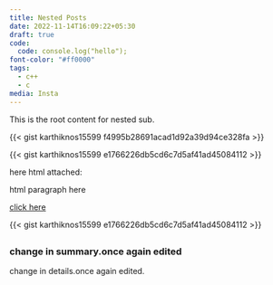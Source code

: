 ```yaml
---
title: Nested Posts
date: 2022-11-14T16:09:22+05:30
draft: true
code:
  code: console.log("hello");
font-color: "#ff0000"
tags:
  - c++
  - c
media: Insta
---
```

This is the root content for nested sub.

{{< gist karthiknos15599 f4995b28691acad1d92a39d94ce328fa >}}

{{< gist karthiknos15599 e1766226db5cd6c7d5af41ad45084112 >}}

here html attached:

<p>html paragraph here</p>
<a href="https://www.google.com">click here</a>

{{< gist karthiknos15599 e1766226db5cd6c7d5af41ad45084112 >}}


<h2>
<h3>change in summary.once again edited</h3>
change in details.once again edited.
</h2>
